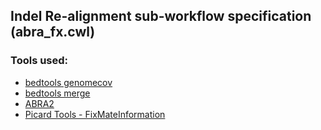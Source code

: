 ## Indel Re-alignment sub-workflow specification (abra_fx.cwl)

### Tools used:

* [bedtools genomecov](https://msk-access.gitbook.io/command-line-tools-cwl/bedtools/bedtools_genomecov_v2.28.0_cv2)
* [bedtools merge](https://msk-access.gitbook.io/command-line-tools-cwl/bedtools/bedtools_merge_v2.28.0_cv2)
* [ABRA2](https://msk-access.gitbook.io/command-line-tools-cwl/abra2/abra2_2.17)
* [Picard Tools - FixMateInformation](https://msk-access.gitbook.io/command-line-tools-cwl/picard-tools/picard_fix_mate_information_1.96)

